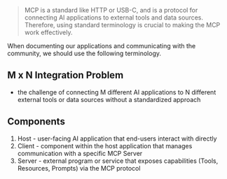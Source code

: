 > MCP is a standard like HTTP or USB-C, and is a protocol for connecting AI applications to external tools and data sources. Therefore, using standard terminology is crucial to making the MCP work effectively.

When documenting our applications and communicating with the community, we should use the following terminology.
## M x N Integration Problem
- the challenge of connecting M different AI applications to N different external tools or data sources without a standardized approach

## Components
1. Host - user-facing AI application that end-users interact with directly
2. Client - component within the host application that manages communication with a specific MCP Server
3. Server - external program or service that exposes capabilities (Tools, Resources, Prompts) via the MCP protocol